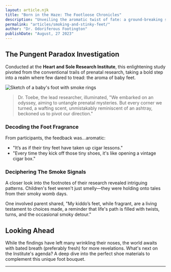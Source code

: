 ```yaml
---
layout: article.njk
title: "Born in the Haze: The Footloose Chronicles"
description: "Unveiling the aromatic twist of fate: a ground-breaking study linking prenatal smoke exposure to an unexpected olfactory legacy. Researchers uncover that kids, with smoking parents during pregnancy, have a staggering 90% chance of developing stinky feet."
permalink: "articles/smoking-and-stinky-feet/"
author: "Dr. Odoriferous Footington"
publishDate: "August, 27 2023"
---
```


## The Pungent Paradox Investigation

Conducted at the **Heart and Sole Research Institute**, this enlightening study pivoted from the conventional trails of prenatal research, taking a bold step into a realm where few dared to tread: the aroma of baby feet.

![Sketch of a baby's foot with smoke rings](/img/baby-foot-smoke.png)

> Dr. Toebe, the lead researcher, illuminated, "We embarked on an odyssey, aiming to untangle prenatal mysteries. But every corner we turned, a wafting scent, unmistakably reminiscent of an ashtray, beckoned us to pivot our direction."

### Decoding the Foot Fragrance

From participants, the feedback was...aromatic:
- "It’s as if their tiny feet have taken up cigar lessons."
- "Every time they kick off those tiny shoes, it's like opening a vintage cigar box."

### Deciphering The Smoke Signals

A closer look into the footnotes of their research revealed intriguing patterns. Children's feet weren't just smelly—they were holding onto tales from their smoky womb days.

One involved parent shared, "My kiddo’s feet, while fragrant, are a living testament to choices made, a reminder that life's path is filled with twists, turns, and the occasional smoky detour."

## Looking Ahead

While the findings have left many wrinkling their noses, the world awaits with bated breath (preferably fresh) for more revelations. What's next on the Institute's agenda? A deep dive into the perfect shoe materials to complement this unique foot bouquet.

---
